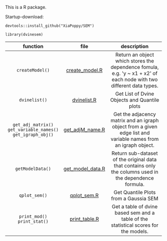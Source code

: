 This is a R package.

Startup-download: 

`devtools::install_github("XiaPoppy/SEM")`

`library(dvinesem)`

| function                                                             | file                                                                             | description                                                                                                         |
|:--------------------------------------------------------------------:|:--------------------------------------------------------------------------------:|:-------------------------------------------------------------------------------------------------------------------:|
| `createModel()`                                                      | [create_model.R](https://github.com/XiaPoppy/SEM/blob/main/R/create_model.R)     | Return an object which stores the dependence fomula, e.g. 'y ~ x1 + x2' of each node with two different data types. |
| `dvinelist()`                                                        | [dvinelist.R](https://github.com/XiaPoppy/SEM/blob/main/R/dvinelist.R)           | Get List of Dvine Objects and Quantile plots                                                                        |
| `get_adj_matrix()`<br/>`get_variable_names()`<br/>`get_igraph_obj()` | [get_adjM_name.R](https://github.com/XiaPoppy/SEM/blob/main/R/get_adjM_name.R)   | Get the adjacency matrix and an igraph object from a given edge list and variable names from an igraph object.      |
| `getModelData()`                                                     | [get_model_data.R](https://github.com/XiaPoppy/SEM/blob/main/R/get_model_data.R) | Return sub-dataset of the original data that contains only the columns used in the dependence formula.              |
| `qplot_sem()`                                                        | [qplot_sem.R](https://github.com/XiaPoppy/SEM/blob/main/R/qplot_sem.R)           | Get Quantile Plots from a Gaussia SEM                                                                               |
| `print_mod()`<br/>`print_stat()`                                     | [print_table.R](https://github.com/XiaPoppy/SEM/blob/main/R/print_table.R)       | Get a table of dvine based sem and a table of the statistical scores for the models.                                |
